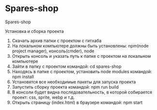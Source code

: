# Spares-shop
Spares-shop

Установка и сборка проекта
1. Скачать архив папки с проектом с гитхаба
2. На локальном компьютере должны быть установлены: npm(node project manager), консоль(cmder), node 
3. Открыть консоль и указать путь к папке с проектом на локальном компьютере 
4. Зайти в папку с проектом командой: cd spares-shop
5. Находясь в папке с проектом, установить node modules командой: npm install
6. Установятся все необходимые пакеты для запуска проекта
7. Запустить сборку проекта командой: npm run build
8. В консоли будет видна последовательность, в которой собирается проект: css, sprite, webp и т.д. 
9. Открыть страницу (index.html) в браузере командой: npm start
